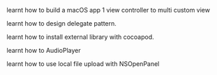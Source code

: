 learnt how to build a macOS app 1 view controller to multi custom view

learnt how to design delegate pattern.

learnt how to install external library with cocoapod.

learnt how to AudioPlayer

learnt how to use local file upload with NSOpenPanel
